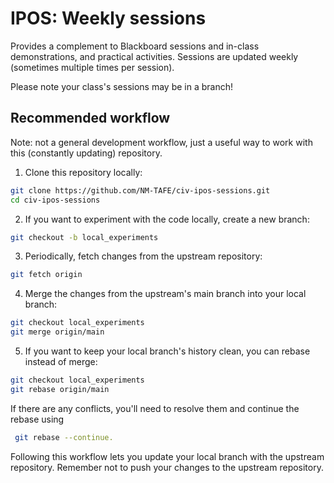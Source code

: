 # IPOS: Weekly sessions

Provides a complement to Blackboard sessions and in-class demonstrations, and practical activities. Sessions are updated weekly (sometimes multiple times per session).

Please note your class's sessions may be in a branch!

## Recommended workflow

Note: not a general development workflow, just a useful way to work with this (constantly updating) repository.

1. Clone this repository locally:

```bash
git clone https://github.com/NM-TAFE/civ-ipos-sessions.git
cd civ-ipos-sessions
```

2. If you want to experiment with the code locally, create a new branch:

```bash
git checkout -b local_experiments
```

3. Periodically, fetch changes from the upstream repository:

```bash
git fetch origin
```

4. Merge the changes from the upstream's main branch into your local branch:

```bash
git checkout local_experiments
git merge origin/main
```

5. If you want to keep your local branch's history clean, you can rebase instead of merge:

```bash
git checkout local_experiments
git rebase origin/main
```

If there are any conflicts, you'll need to resolve them and continue the rebase using

```bash
 git rebase --continue.
```

Following this workflow lets you update your local branch with the upstream repository. Remember not to push your changes to the upstream repository.
